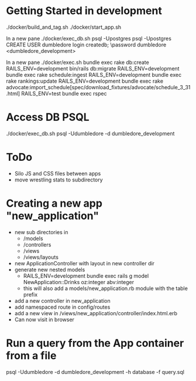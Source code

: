 # Getting Started in development
./docker/build_and_tag.sh
./docker/start_app.sh

In a new pane
./docker/exec_db.sh
psql -Upostgres
psql -Upostgres
CREATE USER dumbledore login createdb;
\password dumbledore 
  <dumbledore_development>

In a new pane
./docker/exec.sh
bundle exec rake db:create
RAILS_ENV=development bin/rails db:migrate 
RAILS_ENV=development bundle exec rake schedule:ingest
RAILS_ENV=development bundle exec rake rankings:update
RAILS_ENV=development bundle exec rake advocate:import_schedule[spec/download_fixtures/advocate/schedule_3_31.html] 
RAILS_ENV=test bundle exec rspec

# Access DB PSQL
./docker/exec_db.sh
psql -Udumbledore -d dumbledore_development

# ToDo
- Silo JS and CSS files between apps
- move wrestling stats to subdirectory

# Creating a new app "new_application"
- new sub directories in 
  - /models
  - /controllers 
  - /views
  - /views/layouts
- new ApplicationController with layout in new controller dir
- generate new nested models
  - RAILS_ENV=development bundle exec rails g model NewApplication::Drinks oz:integer abv:integer
  - this will also add a models/new_application.rb module with the table prefix
- add a new controller in new_application
- add namespaced route in config/routes
- add a new view in /views/new_application/controller/index.html.erb
- Can now visit in browser


# Run a query from the App container from a file
psql -Udumbledore -d dumbledore_development -h database -f query.sql
